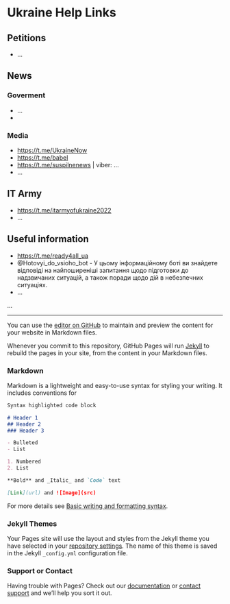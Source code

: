 # Ukraine Help Links

## Petitions
* ...

## News
### Goverment
* ...
* 
### Media
* https://t.me/UkraineNow
* https://t.me/babel
* https://t.me/suspilnenews | viber: ...
* ...


## IT Army
* https://t.me/itarmyofukraine2022
* ...

## Useful information
* https://t.me/ready4all_ua
* @Hotovyi_do_vsioho_bot - У цьому інформаційному боті ви знайдете відповіді на найпоширеніші запитання щодо підготовки до надзвичаних ситуацій, а також поради щодо дій в небезпечних ситуаціях.
* ...


...



---

You can use the [editor on GitHub](https://github.com/mhbrk/mhbrk.github.io/edit/main/index.md) to maintain and preview the content for your website in Markdown files.

Whenever you commit to this repository, GitHub Pages will run [Jekyll](https://jekyllrb.com/) to rebuild the pages in your site, from the content in your Markdown files.

### Markdown

Markdown is a lightweight and easy-to-use syntax for styling your writing. It includes conventions for

```markdown
Syntax highlighted code block

# Header 1
## Header 2
### Header 3

- Bulleted
- List

1. Numbered
2. List

**Bold** and _Italic_ and `Code` text

[Link](url) and ![Image](src)
```

For more details see [Basic writing and formatting syntax](https://docs.github.com/en/github/writing-on-github/getting-started-with-writing-and-formatting-on-github/basic-writing-and-formatting-syntax).

### Jekyll Themes

Your Pages site will use the layout and styles from the Jekyll theme you have selected in your [repository settings](https://github.com/mhbrk/mhbrk.github.io/settings/pages). The name of this theme is saved in the Jekyll `_config.yml` configuration file.

### Support or Contact

Having trouble with Pages? Check out our [documentation](https://docs.github.com/categories/github-pages-basics/) or [contact support](https://support.github.com/contact) and we’ll help you sort it out.
